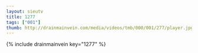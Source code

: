```yaml
--- 
layout: sieutv
title: 1277
tags: ["001"]
thumb: http://drainmainvein.com/media/videos/tmb/000/001/277/player.jpg
---
```

{% include drainmainvein key="1277" %} 
